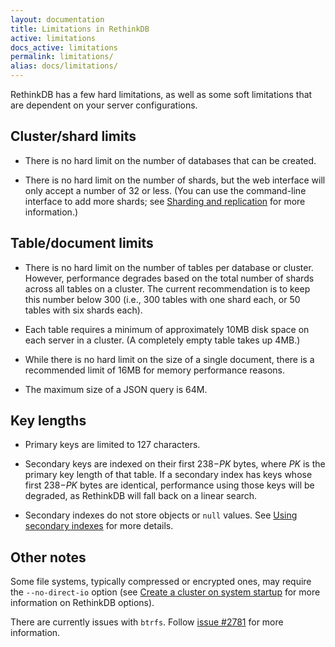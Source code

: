 ```yaml
---
layout: documentation
title: Limitations in RethinkDB
active: limitations
docs_active: limitations
permalink: limitations/
alias: docs/limitations/
---
```


RethinkDB has a few hard limitations, as well as some soft limitations that are dependent on your server configurations.

## Cluster/shard limits ##

* There is no hard limit on the number of databases that can be created. 

* There is no hard limit on the number of shards, but the web interface will only accept a number of 32 or less. (You can use the command-line interface to add more shards; see [Sharding and replication](/docs/sharding-and-replication/) for more information.)

## Table/document limits ##

* There is no hard limit on the number of tables per database or cluster. However, performance degrades based on the total number of shards across all tables on a cluster. The current recommendation is to keep this number below 300 (i.e., 300 tables with one shard each, or 50 tables with six shards each).

* Each table requires a minimum of approximately 10MB disk space on each server in a cluster. (A completely empty table takes up 4MB.)

* While there is no hard limit on the size of a single document, there is a recommended limit of 16MB for memory performance reasons.

* The maximum size of a JSON query is 64M.

## Key lengths ##

* Primary keys are limited to 127 characters.

* Secondary keys are indexed on their first 238&minus;*PK* bytes, where *PK* is the primary key length of that table. If a secondary index has keys whose first 238&minus;*PK* bytes are identical, performance using those keys will be degraded, as RethinkDB will fall back on a linear search.

* Secondary indexes do not store objects or `null` values. See [Using secondary indexes](/docs/secondary-indexes/) for more details.

## Other notes ##

Some file systems, typically compressed or encrypted ones, may require the `--no-direct-io` option (see [Create a cluster on system startup](/docs/cluster-on-startup/) for more information on RethinkDB options).

There are currently issues with `btrfs`. Follow [issue #2781](https://github.com/rethinkdb/rethinkdb/issues/2781) for more information.
